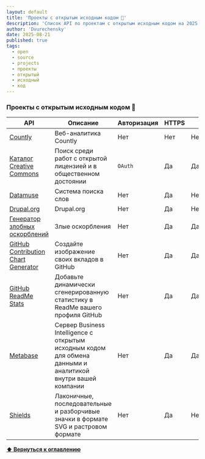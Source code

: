 ```yaml
---
layout: default
title: 'Проекты с открытым исходным кодом 🌂'
description: 'Список API по проектам с открытым исходным кодом на 2025 год'
author: 'Dvurechensky'
date: 2025-08-21
published: true
tags:
  - open
  - source
  - projects
  - проекты
  - открытый
  - исходный
  - код
---
```


### Проекты с открытым исходным кодом 🌂

| API                                                                            | Описание                                                                                                     | Авторизация | HTTPS | CORS       |
| ------------------------------------------------------------------------------ | ------------------------------------------------------------------------------------------------------------ | ----------- | ----- | ---------- |
| [Countly](https://api.count.ly/reference)                                      | Веб-аналитика Countly                                                                                        | Нет         | Нет   | Неизвестно |
| [Каталог Creative Commons](https://api.creativecommons.engineering/)           | Поиск среди работ с открытой лицензией и в общественном достоянии                                            | `OAuth`     | Да    | Да         |
| [Datamuse](https://www.datamuse.com/api/)                                      | Система поиска слов                                                                                          | Нет         | Да    | Неизвестно |
| [Drupal.org](https://www.drupal.org/drupalorg/docs/api)                        | Drupal.org                                                                                                   | Нет         | Да    | Неизвестно |
| [Генератор злобных оскорблений](https://evilinsult.com/api)                    | Злые оскорбления                                                                                             | Нет         | Да    | Да         |
| [GitHub Contribution Chart Generator](https://github-contributions.vercel.app) | Создайте изображение своих вкладов в GitHub                                                                  | Нет         | Да    | Да         |
| [GitHub ReadMe Stats](https://github.com/anuraghazra/github-readme-stats)      | Добавьте динамически сгенерированную статистику в ReadMe вашего профиля GitHub                               | Нет         | Да    | Да         |
| [Metabase](https://www.metabase.com/)                                          | Сервер Business Intelligence с открытым исходным кодом для обмена данными и аналитикой внутри вашей компании | Нет         | Да    | Да         |
| [Shields](https://shields.io/)                                                 | Лаконичные, последовательные и разборчивые значки в формате SVG и растровом формате                          | Нет         | Да    | Неизвестно |

**[⬆ Вернуться к оглавлению](../index.md)**
